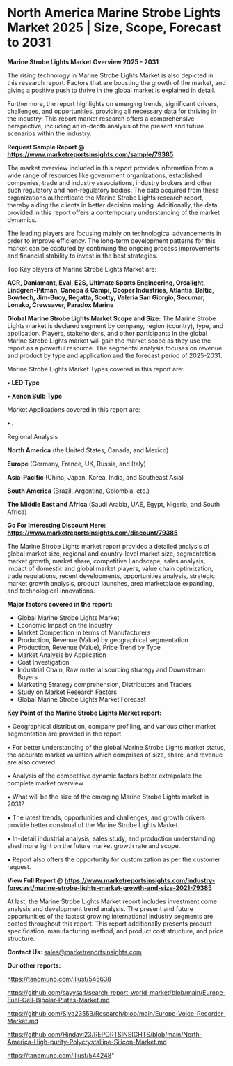# North America Marine Strobe Lights Market 2025 | Size, Scope, Forecast to 2031

<Strong> Marine Strobe Lights Market Overview 2025 - 2031</strong>

The rising technology in Marine Strobe Lights Market is also depicted in this research report. Factors that are boosting the growth of the market, and giving a positive push to thrive in the global market is explained in detail.

Furthermore, the report highlights on emerging trends, significant drivers, challenges, and opportunities, providing all necessary data for thriving in the industry. This report market research offers a comprehensive perspective, including an in-depth analysis of the present and future scenarios within the industry.

<strong>Request Sample Report @ <a href=https://www.marketreportsinsights.com/sample/79385>https://www.marketreportsinsights.com/sample/79385</a></strong>

The market overview included in this report provides information from a wide range of resources like government organizations, established companies, trade and industry associations, industry brokers and other such regulatory and non-regulatory bodies. The data acquired from these organizations authenticate the Marine Strobe Lights research report, thereby aiding the clients in better decision making. Additionally, the data provided in this report offers a contemporary understanding of the market dynamics.

The leading players are focusing mainly on technological advancements in order to improve efficiency. The long-term development patterns for this market can be captured by continuing the ongoing process improvements and financial stability to invest in the best strategies.

Top Key players of Marine Strobe Lights Market are:

<strong>ACR, Daniamant, Eval, E2S, Ultimate Sports Engineering, Orcalight, Lindgren-Pitman, Canepa & Campi, Cooper Industries, Atlantis, Baltic, Bowtech, Jim-Buoy, Regatta, Scotty, Veleria San Giorgio, Secumar, Lonako, Crewsaver, Paradox Marine</strong>

<strong><b>Global Marine Strobe Lights Market Scope and Size:</b></strong>
The Marine Strobe Lights market is declared segment by company, region (country), type, and application. Players, stakeholders, and other participants in the global Marine Strobe Lights market will gain the market scope as they use the report as a powerful resource. The segmental analysis focuses on revenue and product by type and application and the forecast period of 2025-2031.

Marine Strobe Lights Market Types covered in this report are:

<strong>• LED Type

• Xenon Bulb Type</strong>

Market Applications covered in this report are:

<strong>• .</strong> 

Regional Analysis

<strong>North America</strong> (the United States, Canada, and Mexico)

<strong>Europe</strong> (Germany, France, UK, Russia, and Italy)

<strong>Asia-Pacific</strong> (China, Japan, Korea, India, and Southeast Asia)

<strong>South America</strong> (Brazil, Argentina, Colombia, etc.)

<strong>The Middle East and Africa</strong> (Saudi Arabia, UAE, Egypt, Nigeria, and South Africa)

<strong>Go For Interesting Discount Here: <a href=https://www.marketreportsinsights.com/discount/79385>https://www.marketreportsinsights.com/discount/79385</a></strong>

The Marine Strobe Lights market report provides a detailed analysis of global market size, regional and country-level market size, segmentation market growth, market share, competitive Landscape, sales analysis, impact of domestic and global market players, value chain optimization, trade regulations, recent developments, opportunities analysis, strategic market growth analysis, product launches, area marketplace expanding, and technological innovations.

<strong><b>Major factors covered in the report:</b></strong>
<ul>
  <li>Global Marine Strobe Lights Market </li>
  <li>Economic Impact on the Industry</li>
  <li>Market Competition in terms of Manufacturers</li>
  <li>Production, Revenue (Value) by geographical segmentation</li>
  <li>Production, Revenue (Value), Price Trend by Type</li>
  <li>Market Analysis by Application</li>
  <li>Cost Investigation</li>
  <li>Industrial Chain, Raw material sourcing strategy and Downstream Buyers</li>
  <li>Marketing Strategy comprehension, Distributors and Traders</li>
  <li>Study on Market Research Factors</li>
  <li>Global Marine Strobe Lights Market Forecast</li>
</ul>

<strong><b>Key Point of the Marine Strobe Lights Market report:</b></strong>

• Geographical distribution, company profiling, and various other market segmentation are provided in the report.

• For better understanding of the global Marine Strobe Lights market status, the accurate market valuation which comprises of size, share, and revenue are also covered.

• Analysis of the competitive dynamic factors better extrapolate the complete market overview

• What will be the size of the emerging Marine Strobe Lights market in 2031?

• The latest trends, opportunities and challenges, and growth drivers provide better construal of the Marine Strobe Lights Market.

• In-detail industrial analysis, sales study, and production understanding shed more light on the future market growth rate and scope.

• Report also offers the opportunity for customization as per the customer request.

<strong><b>View Full Report @ <a href=https://www.marketreportsinsights.com/industry-forecast/marine-strobe-lights-market-growth-and-size-2021-79385>https://www.marketreportsinsights.com/industry-forecast/marine-strobe-lights-market-growth-and-size-2021-79385</a></b></strong>


At last, the Marine Strobe Lights Market report includes investment come analysis and development trend analysis. The present and future opportunities of the fastest growing international industry segments are coated throughout this report. This report additionally presents product specification, manufacturing method, and product cost structure, and price structure.

<strong>Contact Us:</strong>
sales@marketreportsinsights.com

<strong>Our other reports:</strong>

<a href=https://tanomuno.com/illust/545638>https://tanomuno.com/illust/545638</a>

<a href=https://github.com/sayysaif/search-report-world-market/blob/main/Europe-Fuel-Cell-Bipolar-Plates-Market.md>https://github.com/sayysaif/search-report-world-market/blob/main/Europe-Fuel-Cell-Bipolar-Plates-Market.md</a>

<a href=https://github.com/Siya23553/Research/blob/main/Europe-Voice-Recorder-Market.md>https://github.com/Siya23553/Research/blob/main/Europe-Voice-Recorder-Market.md</a>

<a href=https://github.com/Hindavi23/REPORTSINSIGHTS/blob/main/North-America-High-purity-Polycrystalline-Silicon-Market.md>https://github.com/Hindavi23/REPORTSINSIGHTS/blob/main/North-America-High-purity-Polycrystalline-Silicon-Market.md</a>

<a href=https://tanomuno.com/illust/544248>https://tanomuno.com/illust/544248</a>"

